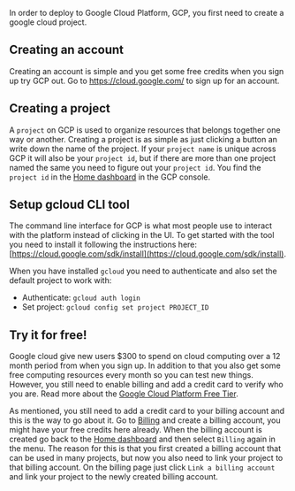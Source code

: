 In order to deploy to Google Cloud Platform, GCP, you first need to create a google cloud project.

## Creating an account

Creating an account is simple and you get some free credits when you sign up try GCP out. Go to https://cloud.google.com/ to sign up for an account. 

## Creating a project

A `project` on GCP is used to organize resources that belongs together one way or another. Creating a project is as simple as just clicking a button an write down the name of the project. If your `project name` is unique across GCP it will also be your `project id`, but if there are more than one project named the same you need to figure out your `project id`. You find the `project id` in the [Home dashboard](https://console.cloud.google.com/home/dashboard) in the GCP console. 

## Setup gcloud CLI tool

The command line interface for GCP is what most people use to interact with the platform instead of clicking in the UI. To get started with the tool you need to install it following the instructions here: [https://cloud.google.com/sdk/install](https://cloud.google.com/sdk/install).

When you have installed `gcloud` you need to authenticate and also set the default project to work with:

* Authenticate: `gcloud auth login`
* Set project: `gcloud config set project PROJECT_ID`

## Try it for free!

Google cloud give new users $300 to spend on cloud computing over a 12 month period from when you sign up. In addition to that you also get some free computing resources every month so you can test new things. However, you still need to enable billing and add a credit card to verify who you are. Read more about the [Google Cloud Platform Free Tier](https://cloud.google.com/free/).

As mentioned, you still need to add a credit card to your billing account and this is the way to go about it. Go to [Billing](https://console.cloud.google.com/billing) and create a billing account, you might have your free credits here already. When the billing account is created go back to the [Home dashboard](https://console.cloud.google.com/home/dashboard) and then select `Billing` again in the menu. The reason for this is that you first created a billing account that can be used in many projects, but now you also need to link your project to that billing account. On the billing page just click `Link a billing account` and link your project to the newly created billing account.
